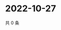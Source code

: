 # 2022-10-27

共 0 条

<!-- BEGIN WEIBO -->
<!-- 最后更新时间 Thu Oct 27 2022 17:18:31 GMT+0800 (China Standard Time) -->

<!-- END WEIBO -->
